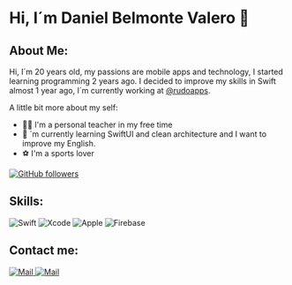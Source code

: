 <h1> Hi, I´m Daniel Belmonte Valero <g-emoji class="g-emoji" alias="wave" fallback-src="https://github.githubassets.com/images/icons/emoji/unicode/1f44b.png">👋</g-emoji></h1>
<h2>About Me:</h2>
<p>Hi, I´m 20 years old, my passions are mobile apps and technology, I started learning programming 2 years ago. I decided to improve my skills in Swift almost 1 year ago, I´m currently working at <a href="https://rudo.es/">@rudoapps</a>.</p>

<p>A little bit more about my self:</p>

- 👨‍🏫 I'm a personal teacher in my free time
- 🌱 ´m currently learning SwiftUI and clean architecture and I want to improve my English.
- ⚽️ I'm a sports lover


<a href="https://github.com/DaniBelmonte"><img alt="GitHub followers" src="https://img.shields.io/github/followers/danibelmonte?label=Follow&style=social"></a>

<h2>Skills:</h2>

<a><img src="https://camo.githubusercontent.com/1a6d54350dbd2b42474f9a4f10793547151d53e46c900754b16fdac2faadc5e4/68747470733a2f2f696d672e736869656c64732e696f2f62616467652f53776966742d4641373334333f7374796c653d666f722d7468652d6261646765266c6f676f3d7377696674266c6f676f436f6c6f723d7768697465266c6162656c436f6c6f723d313031303130" alt="Swift" data-canonical-src="https://img.shields.io/badge/Swift-FA7343?style=for-the-badge&amp;logo=swift&amp;logoColor=white&amp;labelColor=101010" style="max-width: 100%;"></a>
<a><img src="https://camo.githubusercontent.com/a9e4bcd0da2983b5d324ba1904022a6629b047853a0a470973e105aa8ea6eedd/68747470733a2f2f696d672e736869656c64732e696f2f62616467652f58636f64652d3135373546393f7374796c653d666f722d7468652d6261646765266c6f676f3d78636f6465266c6f676f436f6c6f723d7768697465266c6162656c436f6c6f723d313031303130" alt="Xcode" data-canonical-src="https://img.shields.io/badge/Xcode-1575F9?style=for-the-badge&amp;logo=xcode&amp;logoColor=white&amp;labelColor=101010" style="max-width: 100%;"></a>
<a><img src="https://camo.githubusercontent.com/7aa6f188ecd366be0f995ae16ab8617467a320d315a5e659264acac3961bdb0b/68747470733a2f2f696d672e736869656c64732e696f2f62616467652f694f532d3939393939393f7374796c653d666f722d7468652d6261646765266c6f676f3d6170706c65266c6f676f436f6c6f723d7768697465266c6162656c436f6c6f723d313031303130" alt="Apple" data-canonical-src="https://img.shields.io/badge/iOS-999999?style=for-the-badge&amp;logo=apple&amp;logoColor=white&amp;labelColor=101010" style="max-width: 100%;"></a>
<a><img src="https://camo.githubusercontent.com/b7e7c7218cc77dda60dd84552ffe0f10ce4f035dd7e67e888df2e8d906e478cb/68747470733a2f2f696d672e736869656c64732e696f2f62616467652f46697265626173652d4646434132383f7374796c653d666f722d7468652d6261646765266c6f676f3d6669726562617365266c6f676f436f6c6f723d7768697465266c6162656c436f6c6f723d313031303130" alt="Firebase" data-canonical-src="https://img.shields.io/badge/Firebase-FFCA28?style=for-the-badge&amp;logo=firebase&amp;logoColor=white&amp;labelColor=101010" style="max-width: 100%;"></a>

<h2>Contact me:</h2>

<a href="mailto:dani.belmonte.valero@gmail.com"><img alt="Mail" src="https://img.shields.io/badge/Gmail-D14836?style=for-the-badge&logo=gmail&logoColor=white">
</a>
<a href="https://www.linkedin.com/in/daniel-belmonte-valero"><img alt="Mail" src="https://img.shields.io/badge/LinkedIn-0077B5?style=for-the-badge&logo=linkedin&logoColor=white"></a>
<!---
DaniBelmonte/DaniBelmonte is a ✨ special ✨ repository because its `README.md` (this file) appears on your GitHub profile.
You can click the Preview link to take a look at your changes.
--->
